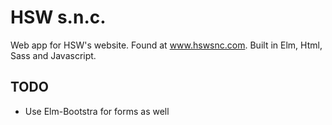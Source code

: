 # HSW s.n.c.

Web app for HSW's website. Found at www.hswsnc.com. Built in Elm, Html, Sass and Javascript.

## TODO

- Use Elm-Bootstra for forms as well